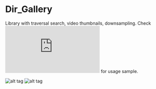 # Dir_Gallery
Library with traversal search, video thumbnails, downsampling. Check ![TestActivity.java](https://github.com/kidinov/Dir_Gallery/blob/master/d_gallery/src/main/java/org/georgiocasey/d_gallery/test/TestActivity.java) for usage sample.

![alt tag](https://github.com/kidinov/Dir_Gallery/blob/master/screenshots/Screenshot_2015-05-14-17-44-33.png)
![alt tag](https://github.com/kidinov/Dir_Gallery/blob/master/screenshots/Screenshot_2015-05-14-17-49-12.png)

